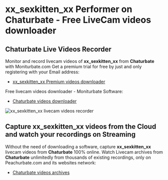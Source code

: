 # xx_sexkitten_xx Performer on Chaturbate - Free LiveCam videos downloader

## Chaturbate Live Videos Recorder

Monitor and record livecam videos of **xx_sexkitten_xx** from **Chaturbate** with Moniturbate.com
Get a premium trial for free by just and only registering with your Email address:
* [xx_sexkitten_xx Premium videos downloader](https://moniturbate.com/request-demo-licence-key.html)

Free livecam videos downloader - Moniturbate Software:
* [Chaturbate videos downloader](https://moniturbate.com/moniturbate-download-software.html)

![xx_sexkitten_xx livecam videos recorder](https://peachurnet.com/templates/moniturbate-software.png)


## Capture xx_sexkitten_xx videos from the Cloud and watch your recordings on Streaming

Without the need of downloading a software, capture **xx_sexkitten_xx** livecam videos from **Chaturbate** 100% online.
Watch Livecam archives from **Chaturbate** unlimitedly from thousands of existing recordings, only on Peachurbate.com and its websites network:
* [Chaturbate videos archives](https://peachurnet.com/)